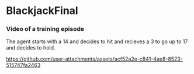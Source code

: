 # BlackjackFinal


### Video of a training episode

The agent starts with a 14 and decides to hit and recieves a 3 to go up to 17 and decides to hold.

https://github.com/user-attachments/assets/acf52a2e-c841-4ae8-8523-515747fa2463

